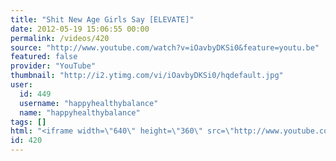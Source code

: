 ```yaml
---
title: "Shit New Age Girls Say [ELEVATE]"
date: 2012-05-19 15:06:55 00:00
permalink: /videos/420
source: "http://www.youtube.com/watch?v=iOavbyDKSi0&feature=youtu.be"
featured: false
provider: "YouTube"
thumbnail: "http://i2.ytimg.com/vi/iOavbyDKSi0/hqdefault.jpg"
user:
  id: 449
  username: "happyhealthybalance"
  name: "happyhealthybalance"
tags: []
html: "<iframe width=\"640\" height=\"360\" src=\"http://www.youtube.com/embed/iOavbyDKSi0?wmode=transparent&fs=1&feature=oembed\" frameborder=\"0\" allowfullscreen></iframe>"
id: 420
---
```



